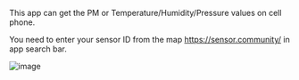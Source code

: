 This app can get the PM or Temperature/Humidity/Pressure values on cell phone.

You need to enter your sensor ID from the map https://sensor.community/ in app search bar.

![image](https://github.com/saiinc/MySensorAirData/assets/13632259/fb8c2c43-8638-4080-8466-f26af2cc7a87)
